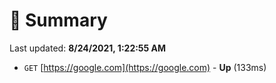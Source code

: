 # 📖 Summary
Last updated: **8/24/2021, 1:22:55 AM**

- `GET` [https://google.com](https://google.com) - **Up** (133ms)
